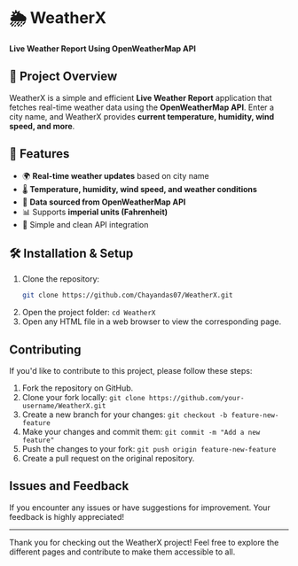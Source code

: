# 🌦️ WeatherX

**Live Weather Report Using OpenWeatherMap API**  

## 📌 Project Overview  

WeatherX is a simple and efficient **Live Weather Report** application that fetches real-time weather data using the **OpenWeatherMap API**. Enter a city name, and WeatherX provides **current temperature, humidity, wind speed, and more**.

## 🚀 Features  

- 🌍 **Real-time weather updates** based on city name  
- 🌡️ **Temperature, humidity, wind speed, and weather conditions**  
- 📡 **Data sourced from OpenWeatherMap API**  
- 📊 Supports **imperial units (Fahrenheit)**  
- 🔄 Simple and clean API integration  


## 🛠 Installation & Setup

1. Clone the repository:
   ```sh
   git clone https://github.com/Chayandas07/WeatherX.git

2. Open the project folder: `cd WeatherX`
3. Open any HTML file in a web browser to view the corresponding page.

## Contributing

If you'd like to contribute to this project, please follow these steps:

1. Fork the repository on GitHub.
2. Clone your fork locally: `git clone https://github.com/your-username/WeatherX.git`
3. Create a new branch for your changes: `git checkout -b feature-new-feature`
4. Make your changes and commit them: `git commit -m "Add a new feature"`
5. Push the changes to your fork: `git push origin feature-new-feature`
6. Create a pull request on the original repository.


## Issues and Feedback

If you encounter any issues or have suggestions for improvement. Your feedback is highly appreciated!


---

Thank you for checking out the WeatherX project! Feel free to explore the different pages and contribute to make them accessible to all.
